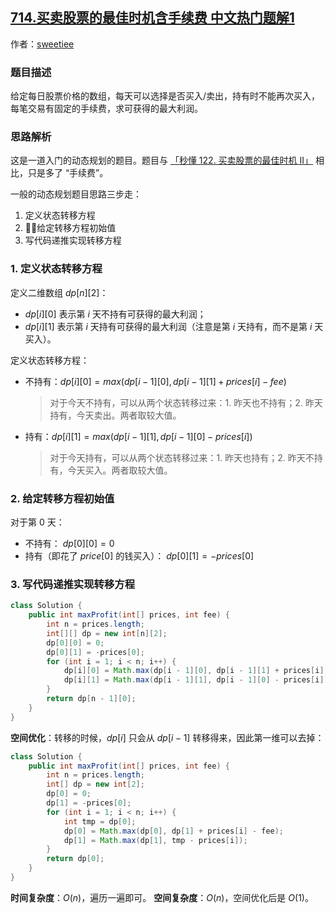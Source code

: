 ## [714.买卖股票的最佳时机含手续费 中文热门题解1](https://leetcode.cn/problems/best-time-to-buy-and-sell-stock-with-transaction-fee/solutions/100000/jian-dan-dpmiao-dong-gu-piao-mai-mai-by-tejdo)

作者：[sweetiee](https://leetcode.cn/u/sweetiee)


### 题目描述

给定每日股票价格的数组，每天可以选择是否买入/卖出，持有时不能再次买入，每笔交易有固定的手续费，求可获得的最大利润。

### 思路解析

这是一道入门的动态规划的题目。题目与 [「秒懂 122. 买卖股票的最佳时机 II」](https://leetcode-cn.com/problems/best-time-to-buy-and-sell-stock-ii/solution/jian-dan-dpmiao-dong-gu-piao-mai-mai-by-uc68p/) 相比，只是多了 “手续费”。

一般的动态规划题目思路三步走：
1. 定义状态转移方程
2. 给定转移方程初始值
3. 写代码递推实现转移方程

### 1. 定义状态转移方程

定义二维数组 $dp[n][2]$：
*  $dp[i][0]$ 表示第 $i$ 天不持有可获得的最大利润；
*  $dp[i][1]$ 表示第 $i$ 天持有可获得的最大利润（注意是第 $i$ 天持有，而不是第 $i$ 天买入）。

定义状态转移方程：
* 不持有：$dp[i][0] = max(dp[i - 1][0], dp[i - 1][1] + prices[i] - fee)$
    > 对于今天不持有，可以从两个状态转移过来：1. 昨天也不持有；2. 昨天持有，今天卖出。两者取较大值。 

* 持有：$dp[i][1] = max(dp[i - 1][1], dp[i - 1][0] - prices[i])$
    > 对于今天持有，可以从两个状态转移过来：1. 昨天也持有；2. 昨天不持有，今天买入。两者取较大值。 

### 2. 给定转移方程初始值

对于第 $0$ 天：
* 不持有： $dp[0][0] = 0$
* 持有（即花了 $price[0]$ 的钱买入）：  $dp[0][1] = -prices[0]$

### 3. 写代码递推实现转移方程

```Java []
class Solution {
    public int maxProfit(int[] prices, int fee) {
        int n = prices.length;
        int[][] dp = new int[n][2];
        dp[0][0] = 0;
        dp[0][1] = -prices[0];
        for (int i = 1; i < n; i++) {
            dp[i][0] = Math.max(dp[i - 1][0], dp[i - 1][1] + prices[i] - fee); 
            dp[i][1] = Math.max(dp[i - 1][1], dp[i - 1][0] - prices[i]);
        }
        return dp[n - 1][0];
    }
}
```

**空间优化**：转移的时候，$dp[i]$ 只会从 $dp[i-1]$ 转移得来，因此第一维可以去掉：

```Java []
class Solution {
    public int maxProfit(int[] prices, int fee) {
        int n = prices.length;
        int[] dp = new int[2];
        dp[0] = 0;
        dp[1] = -prices[0];
        for (int i = 1; i < n; i++) {
            int tmp = dp[0];
            dp[0] = Math.max(dp[0], dp[1] + prices[i] - fee); 
            dp[1] = Math.max(dp[1], tmp - prices[i]);
        }
        return dp[0];
    }
}
```

**时间复杂度**：$O(n)$，遍历一遍即可。
**空间复杂度**：$O(n)$，空间优化后是 $O(1)$。


